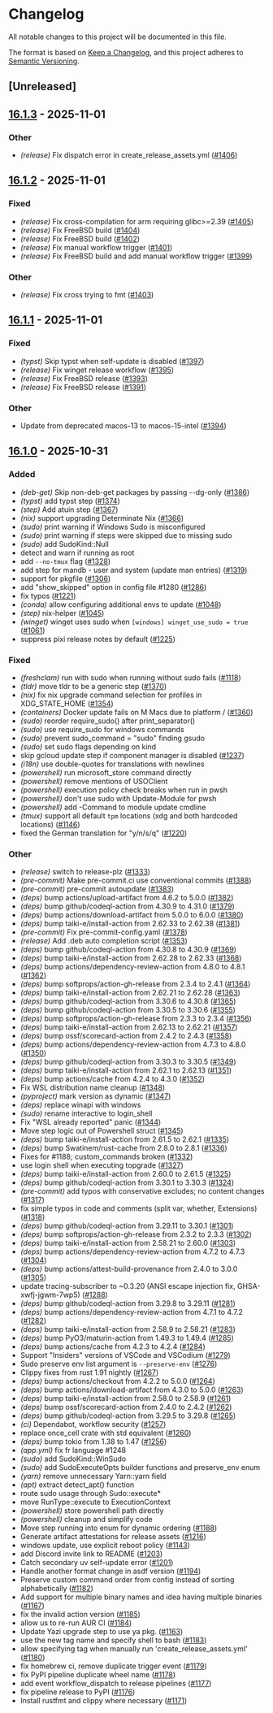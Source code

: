# Changelog

All notable changes to this project will be documented in this file.

The format is based on [Keep a Changelog](https://keepachangelog.com/en/1.0.0/),
and this project adheres to [Semantic Versioning](https://semver.org/spec/v2.0.0.html).

## [Unreleased]

## [16.1.3](https://github.com/topgrade-rs/topgrade/compare/v16.1.2...v16.1.3) - 2025-11-01

### Other

- *(release)* Fix dispatch error in create_release_assets.yml ([#1406](https://github.com/topgrade-rs/topgrade/pull/1406))

## [16.1.2](https://github.com/topgrade-rs/topgrade/compare/v16.1.1...v16.1.2) - 2025-11-01

### Fixed

- *(release)* Fix cross-compilation for arm requiring glibc>=2.39 ([#1405](https://github.com/topgrade-rs/topgrade/pull/1405))
- *(release)* Fix FreeBSD build ([#1404](https://github.com/topgrade-rs/topgrade/pull/1404))
- *(release)* Fix FreeBSD build ([#1402](https://github.com/topgrade-rs/topgrade/pull/1402))
- *(release)* Fix manual workflow trigger ([#1401](https://github.com/topgrade-rs/topgrade/pull/1401))
- *(release)* Fix FreeBSD build and add manual workflow trigger ([#1399](https://github.com/topgrade-rs/topgrade/pull/1399))

### Other

- *(release)* Fix cross trying to fmt ([#1403](https://github.com/topgrade-rs/topgrade/pull/1403))

## [16.1.1](https://github.com/topgrade-rs/topgrade/compare/v16.1.0...v16.1.1) - 2025-11-01

### Fixed

- *(typst)* Skip typst when self-update is disabled ([#1397](https://github.com/topgrade-rs/topgrade/pull/1397))
- *(release)* Fix winget release workflow ([#1395](https://github.com/topgrade-rs/topgrade/pull/1395))
- *(release)* Fix FreeBSD release ([#1393](https://github.com/topgrade-rs/topgrade/pull/1393))
- *(release)* Fix FreeBSD release ([#1391](https://github.com/topgrade-rs/topgrade/pull/1391))

### Other

- Update from deprecated macos-13 to macos-15-intel ([#1394](https://github.com/topgrade-rs/topgrade/pull/1394))

## [16.1.0](https://github.com/topgrade-rs/topgrade/compare/v16.0.4...v16.1.0) - 2025-10-31

### Added

- *(deb-get)* Skip non-deb-get packages by passing --dg-only ([#1386](https://github.com/topgrade-rs/topgrade/pull/1386))
- *(typst)* add typst step ([#1374](https://github.com/topgrade-rs/topgrade/pull/1374))
- *(step)* Add atuin step ([#1367](https://github.com/topgrade-rs/topgrade/pull/1367))
- *(nix)* support upgrading Determinate Nix ([#1366](https://github.com/topgrade-rs/topgrade/pull/1366))
- *(sudo)* print warning if Windows Sudo is misconfigured
- *(sudo)* print warning if steps were skipped due to missing sudo
- *(sudo)* add SudoKind::Null
- detect and warn if running as root
- add `--no-tmux` flag ([#1328](https://github.com/topgrade-rs/topgrade/pull/1328))
- add step for mandb - user and system (update man entries) ([#1319](https://github.com/topgrade-rs/topgrade/pull/1319))
- support for pkgfile ([#1306](https://github.com/topgrade-rs/topgrade/pull/1306))
- add "show_skipped" option in config file #1280 ([#1286](https://github.com/topgrade-rs/topgrade/pull/1286))
- fix typos ([#1221](https://github.com/topgrade-rs/topgrade/pull/1221))
- *(conda)* allow configuring additional envs to update ([#1048](https://github.com/topgrade-rs/topgrade/pull/1048))
- *(step)* nix-helper ([#1045](https://github.com/topgrade-rs/topgrade/pull/1045))
- *(winget)* winget uses sudo when `[windows] winget_use_sudo = true` ([#1061](https://github.com/topgrade-rs/topgrade/pull/1061))
- suppress pixi release notes by default ([#1225](https://github.com/topgrade-rs/topgrade/pull/1225))

### Fixed

- *(freshclam)* run with sudo when running without sudo fails ([#1118](https://github.com/topgrade-rs/topgrade/pull/1118))
- *(tldr)* move tldr to be a generic step ([#1370](https://github.com/topgrade-rs/topgrade/pull/1370))
- *(nix)* fix nix upgrade command selection for profiles in XDG_STATE_HOME ([#1354](https://github.com/topgrade-rs/topgrade/pull/1354))
- *(containers)* Docker update fails on M Macs due to platform / ([#1360](https://github.com/topgrade-rs/topgrade/pull/1360))
- *(sudo)* reorder require_sudo() after print_separator()
- *(sudo)* use require_sudo for windows commands
- *(sudo)* prevent sudo_command = "sudo" finding gsudo
- *(sudo)* set sudo flags depending on kind
- skip gcloud update step if component manager is disabled ([#1237](https://github.com/topgrade-rs/topgrade/pull/1237))
- *(i18n)* use double-quotes for translations with newlines
- *(powershell)* run microsoft_store command directly
- *(powershell)* remove mentions of USOClient
- *(powershell)* execution policy check breaks when run in pwsh
- *(powershell)* don't use sudo with Update-Module for pwsh
- *(powershell)* add -Command to module update cmdline
- *(tmux)* support all default `tpm` locations (xdg and both hardcoded locations) ([#1146](https://github.com/topgrade-rs/topgrade/pull/1146))
- fixed the German translation for "y/n/s/q" ([#1220](https://github.com/topgrade-rs/topgrade/pull/1220))

### Other

- *(release)* switch to release-plz ([#1333](https://github.com/topgrade-rs/topgrade/pull/1333))
- *(pre-commit)* Make pre-commit.ci use conventional commits ([#1388](https://github.com/topgrade-rs/topgrade/pull/1388))
- *(pre-commit)* pre-commit autoupdate ([#1383](https://github.com/topgrade-rs/topgrade/pull/1383))
- *(deps)* bump actions/upload-artifact from 4.6.2 to 5.0.0 ([#1382](https://github.com/topgrade-rs/topgrade/pull/1382))
- *(deps)* bump github/codeql-action from 4.30.9 to 4.31.0 ([#1379](https://github.com/topgrade-rs/topgrade/pull/1379))
- *(deps)* bump actions/download-artifact from 5.0.0 to 6.0.0 ([#1380](https://github.com/topgrade-rs/topgrade/pull/1380))
- *(deps)* bump taiki-e/install-action from 2.62.33 to 2.62.38 ([#1381](https://github.com/topgrade-rs/topgrade/pull/1381))
- *(pre-commit)* Fix pre-commit-config.yaml ([#1378](https://github.com/topgrade-rs/topgrade/pull/1378))
- *(release)* Add .deb auto completion script ([#1353](https://github.com/topgrade-rs/topgrade/pull/1353))
- *(deps)* bump github/codeql-action from 4.30.8 to 4.30.9 ([#1369](https://github.com/topgrade-rs/topgrade/pull/1369))
- *(deps)* bump taiki-e/install-action from 2.62.28 to 2.62.33 ([#1368](https://github.com/topgrade-rs/topgrade/pull/1368))
- *(deps)* bump actions/dependency-review-action from 4.8.0 to 4.8.1 ([#1362](https://github.com/topgrade-rs/topgrade/pull/1362))
- *(deps)* bump softprops/action-gh-release from 2.3.4 to 2.4.1 ([#1364](https://github.com/topgrade-rs/topgrade/pull/1364))
- *(deps)* bump taiki-e/install-action from 2.62.21 to 2.62.28 ([#1363](https://github.com/topgrade-rs/topgrade/pull/1363))
- *(deps)* bump github/codeql-action from 3.30.6 to 4.30.8 ([#1365](https://github.com/topgrade-rs/topgrade/pull/1365))
- *(deps)* bump github/codeql-action from 3.30.5 to 3.30.6 ([#1355](https://github.com/topgrade-rs/topgrade/pull/1355))
- *(deps)* bump softprops/action-gh-release from 2.3.3 to 2.3.4 ([#1356](https://github.com/topgrade-rs/topgrade/pull/1356))
- *(deps)* bump taiki-e/install-action from 2.62.13 to 2.62.21 ([#1357](https://github.com/topgrade-rs/topgrade/pull/1357))
- *(deps)* bump ossf/scorecard-action from 2.4.2 to 2.4.3 ([#1358](https://github.com/topgrade-rs/topgrade/pull/1358))
- *(deps)* bump actions/dependency-review-action from 4.7.3 to 4.8.0 ([#1350](https://github.com/topgrade-rs/topgrade/pull/1350))
- *(deps)* bump github/codeql-action from 3.30.3 to 3.30.5 ([#1349](https://github.com/topgrade-rs/topgrade/pull/1349))
- *(deps)* bump taiki-e/install-action from 2.62.1 to 2.62.13 ([#1351](https://github.com/topgrade-rs/topgrade/pull/1351))
- *(deps)* bump actions/cache from 4.2.4 to 4.3.0 ([#1352](https://github.com/topgrade-rs/topgrade/pull/1352))
- Fix WSL distribution name cleanup ([#1348](https://github.com/topgrade-rs/topgrade/pull/1348))
- *(pyproject)* mark version as dynamic ([#1347](https://github.com/topgrade-rs/topgrade/pull/1347))
- *(deps)* replace winapi with windows
- *(sudo)* rename interactive to login_shell
- Fix "WSL already reported" panic ([#1344](https://github.com/topgrade-rs/topgrade/pull/1344))
- Move step logic out of Powershell struct ([#1345](https://github.com/topgrade-rs/topgrade/pull/1345))
- *(deps)* bump taiki-e/install-action from 2.61.5 to 2.62.1 ([#1335](https://github.com/topgrade-rs/topgrade/pull/1335))
- *(deps)* bump Swatinem/rust-cache from 2.8.0 to 2.8.1 ([#1336](https://github.com/topgrade-rs/topgrade/pull/1336))
- Fixes for #1188; custom_commands broken  ([#1332](https://github.com/topgrade-rs/topgrade/pull/1332))
- use login shell when executing topgrade ([#1327](https://github.com/topgrade-rs/topgrade/pull/1327))
- *(deps)* bump taiki-e/install-action from 2.60.0 to 2.61.5 ([#1325](https://github.com/topgrade-rs/topgrade/pull/1325))
- *(deps)* bump github/codeql-action from 3.30.1 to 3.30.3 ([#1324](https://github.com/topgrade-rs/topgrade/pull/1324))
- *(pre-commit)* add typos with conservative excludes; no content changes ([#1317](https://github.com/topgrade-rs/topgrade/pull/1317))
- fix simple typos in code and comments (split var, whether, Extensions) ([#1318](https://github.com/topgrade-rs/topgrade/pull/1318))
- *(deps)* bump github/codeql-action from 3.29.11 to 3.30.1 ([#1301](https://github.com/topgrade-rs/topgrade/pull/1301))
- *(deps)* bump softprops/action-gh-release from 2.3.2 to 2.3.3 ([#1302](https://github.com/topgrade-rs/topgrade/pull/1302))
- *(deps)* bump taiki-e/install-action from 2.58.21 to 2.60.0 ([#1303](https://github.com/topgrade-rs/topgrade/pull/1303))
- *(deps)* bump actions/dependency-review-action from 4.7.2 to 4.7.3 ([#1304](https://github.com/topgrade-rs/topgrade/pull/1304))
- *(deps)* bump actions/attest-build-provenance from 2.4.0 to 3.0.0 ([#1305](https://github.com/topgrade-rs/topgrade/pull/1305))
- update tracing-subscriber to ~0.3.20 (ANSI escape injection fix, GHSA-xwfj-jgwm-7wp5) ([#1288](https://github.com/topgrade-rs/topgrade/pull/1288))
- *(deps)* bump github/codeql-action from 3.29.8 to 3.29.11 ([#1281](https://github.com/topgrade-rs/topgrade/pull/1281))
- *(deps)* bump actions/dependency-review-action from 4.7.1 to 4.7.2 ([#1282](https://github.com/topgrade-rs/topgrade/pull/1282))
- *(deps)* bump taiki-e/install-action from 2.58.9 to 2.58.21 ([#1283](https://github.com/topgrade-rs/topgrade/pull/1283))
- *(deps)* bump PyO3/maturin-action from 1.49.3 to 1.49.4 ([#1285](https://github.com/topgrade-rs/topgrade/pull/1285))
- *(deps)* bump actions/cache from 4.2.3 to 4.2.4 ([#1284](https://github.com/topgrade-rs/topgrade/pull/1284))
- Support "Insiders" versions of VSCode and VSCodium ([#1279](https://github.com/topgrade-rs/topgrade/pull/1279))
- Sudo preserve env list argument is `--preserve-env` ([#1276](https://github.com/topgrade-rs/topgrade/pull/1276))
- Clippy fixes from rust 1.91 nightly ([#1267](https://github.com/topgrade-rs/topgrade/pull/1267))
- *(deps)* bump actions/checkout from 4.2.2 to 5.0.0 ([#1264](https://github.com/topgrade-rs/topgrade/pull/1264))
- *(deps)* bump actions/download-artifact from 4.3.0 to 5.0.0 ([#1263](https://github.com/topgrade-rs/topgrade/pull/1263))
- *(deps)* bump taiki-e/install-action from 2.58.0 to 2.58.9 ([#1261](https://github.com/topgrade-rs/topgrade/pull/1261))
- *(deps)* bump ossf/scorecard-action from 2.4.0 to 2.4.2 ([#1262](https://github.com/topgrade-rs/topgrade/pull/1262))
- *(deps)* bump github/codeql-action from 3.29.5 to 3.29.8 ([#1265](https://github.com/topgrade-rs/topgrade/pull/1265))
- *(ci)* Dependabot, workflow security ([#1257](https://github.com/topgrade-rs/topgrade/pull/1257))
- replace once_cell crate with std equivalent ([#1260](https://github.com/topgrade-rs/topgrade/pull/1260))
- *(deps)* bump tokio from 1.38 to 1.47 ([#1256](https://github.com/topgrade-rs/topgrade/pull/1256))
- *(app.yml)* fix fr language #1248
- *(sudo)* add SudoKind::WinSudo
- *(sudo)* add SudoExecuteOpts builder functions and preserve_env enum
- *(yarn)* remove unnecessary Yarn::yarn field
- *(apt)* extract detect_apt() function
- route sudo usage through Sudo::execute*
- move RunType::execute to ExecutionContext
- *(powershell)* store powershell path directly
- *(powershell)* cleanup and simplify code
- Move step running into enum for dynamic ordering ([#1188](https://github.com/topgrade-rs/topgrade/pull/1188))
- Generate artifact attestations for release assets ([#1216](https://github.com/topgrade-rs/topgrade/pull/1216))
- windows update, use explicit reboot policy ([#1143](https://github.com/topgrade-rs/topgrade/pull/1143))
- add Discord invite link to README ([#1203](https://github.com/topgrade-rs/topgrade/pull/1203))
- Catch secondary uv self-update error ([#1201](https://github.com/topgrade-rs/topgrade/pull/1201))
- Handle another format change in asdf version ([#1194](https://github.com/topgrade-rs/topgrade/pull/1194))
- Preserve custom command order from config instead of sorting alphabetically ([#1182](https://github.com/topgrade-rs/topgrade/pull/1182))
- Add support for multiple binary names and idea having multiple binaries ([#1167](https://github.com/topgrade-rs/topgrade/pull/1167))
- fix the invalid action version ([#1185](https://github.com/topgrade-rs/topgrade/pull/1185))
- allow us to re-run AUR CI ([#1184](https://github.com/topgrade-rs/topgrade/pull/1184))
- Update Yazi upgrade step to use ya pkg. ([#1163](https://github.com/topgrade-rs/topgrade/pull/1163))
- use the new tag name and specify shell to bash ([#1183](https://github.com/topgrade-rs/topgrade/pull/1183))
- allow specifying tag when manually run 'create_release_assets.yml' ([#1180](https://github.com/topgrade-rs/topgrade/pull/1180))
- fix homebrew ci, remove duplicate trigger event ([#1179](https://github.com/topgrade-rs/topgrade/pull/1179))
- fix PyPI pipeline duplicate wheel name ([#1178](https://github.com/topgrade-rs/topgrade/pull/1178))
- add event workflow_dispatch to release pipelines ([#1177](https://github.com/topgrade-rs/topgrade/pull/1177))
- fix pipeline release to PyPI ([#1176](https://github.com/topgrade-rs/topgrade/pull/1176))
- Install rustfmt and clippy where necessary ([#1171](https://github.com/topgrade-rs/topgrade/pull/1171))
